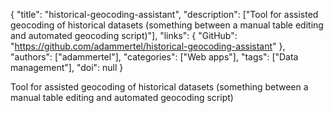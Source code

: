 {
  "title": "historical-geocoding-assistant",
  "description": ["Tool for assisted geocoding of historical datasets (something between a manual table editing and automated geocoding script)"],
  "links": {
    "GitHub": "https://github.com/adammertel/historical-geocoding-assistant"
  },
  "authors": ["adammertel"],
  "categories": ["Web apps"],
  "tags": ["Data management"],
  "doi": null
}

<!-- Generated by csv2md.R – do not edit by hand -->

Tool for assisted geocoding of historical datasets (something between a manual table editing and automated geocoding script)